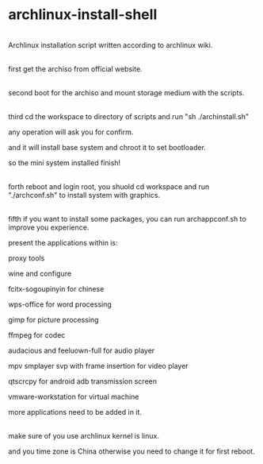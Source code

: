 # archlinux-install-shell
<br/>Archlinux installation script written according to archlinux wiki.</br>

<br/>first get the archiso from official website.</br>


<br/>second boot for the archiso and mount storage medium with the scripts.</br>


<br/>third cd the workspace to directory of scripts and run "sh ./archinstall.sh"</br>

any operation will ask you for confirm.

and it will install base system and chroot it to set bootloader.

so the mini system installed finish!


<br/>forth reboot and login root, you shuold cd workspace and run "./archconf.sh" to install system with graphics.</br>


<br/>fifth if you want to install some packages, you can run archappconf.sh to improve you experience.</br>

present the applications within is:

proxy tools

wine and configure

fcitx-sogoupinyin for chinese

wps-office for word processing

gimp for picture processing

ffmpeg for codec

audacious and feeluown-full for audio player

mpv smplayer svp with frame insertion for video player

qtscrcpy for android adb transmission screen

vmware-workstation for virtual machine

more applications need to be added in it.


<br/>make sure of you use archlinux kernel is linux.</br>

and you time zone is China otherwise you need to change it for first reboot.
